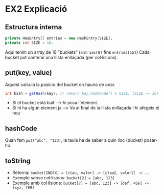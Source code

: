 # EX2 Explicació
## Estructura interna
```java
private HasEntry[] entries = new HashEntry[SIZE];
private int SIZE = 16;
```
Aqui tenim un array de 16 "buckets" (`entries[0]` fins `entries[15]`)
Cada bucket pot contenir una llista enllaçada (per col·lisions).

## put(key, value)
Aquest calcula la posicio del bucket on hauria de anar.
```java
int hash = getHash(key); // return key.hashCode() % SIZE; (SIZE == 16)
```
- Si el bucket està buit --> hi posa l'element.
- Si hi ha algun element ja --> Va al final de la llista enllaçada i hi afegeix el nou

## hashCode
Quan fem `put("abc", "123)`, la taula ha de saber a quin lloc (bucket) posar-ho.

## toString
- Retorna: `bucket[INDEX] = [clau, valor] -> [clau2, valor2] -> ...`
- Exemple sense col·lisions: `bucket[2] = [abc, 123]`
- Exemple amb col·lisions: `bucket[7] = [abc, 123] -> [def, 456] -> [xyz, 789]`
